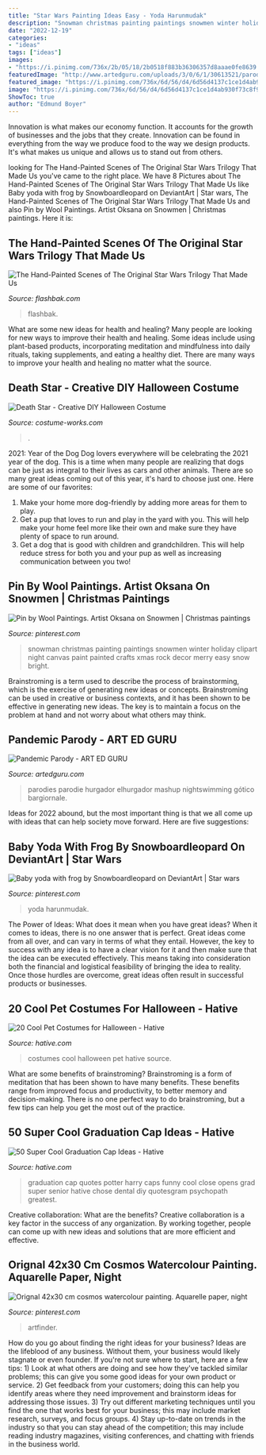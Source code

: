 ```yaml
---
title: "Star Wars Painting Ideas Easy - Yoda Harunmudak"
description: "Snowman christmas painting paintings snowmen winter holiday clipart night canvas paint painted crafts xmas rock decor merry easy snow bright"
date: "2022-12-19"
categories:
- "ideas"
tags: ["ideas"]
images:
- "https://i.pinimg.com/736x/2b/05/18/2b0518f883b36306357d8aaae0fe8639.jpg"
featuredImage: "http://www.artedguru.com/uploads/3/0/6/1/30613521/parody-6.jpg"
featured_image: "https://i.pinimg.com/736x/6d/56/d4/6d56d4137c1ce1d4ab930f73c8f9da3e.jpg"
image: "https://i.pinimg.com/736x/6d/56/d4/6d56d4137c1ce1d4ab930f73c8f9da3e.jpg"
ShowToc: true
author: "Edmund Boyer"
---
```



Innovation is what makes our economy function. It accounts for the growth of businesses and the jobs that they create. Innovation can be found in everything from the way we produce food to the way we design products. It's what makes us unique and allows us to stand out from others.

	

		
looking for The Hand-Painted Scenes of The Original Star Wars Trilogy That Made Us you've came to the right place. We have 8 Pictures about The Hand-Painted Scenes of The Original Star Wars Trilogy That Made Us like Baby yoda with frog by Snowboardleopard on DeviantArt | Star wars, The Hand-Painted Scenes of The Original Star Wars Trilogy That Made Us and also Pin by Wool Paintings. Artist Oksana on Snowmen | Christmas paintings. Here it is:
		
    
## The Hand-Painted Scenes Of The Original Star Wars Trilogy That Made Us

<img loading=lazy src="https://flashbak.com/wp-content/uploads/2017/05/star-wars-matte-paintings-t.jpg" onerror="this.onerror=null;this.src='https://tse2.mm.bing.net/th?id=OIP.419oMHvlh3_rq8bTPp_RNgHaFj&amp;pid=15.1';" alt="The Hand-Painted Scenes of The Original Star Wars Trilogy That Made Us">

_Source: flashbak.com_

>flashbak. 

	

What are some new ideas for health and healing?
Many people are looking for new ways to improve their health and healing. Some ideas include using plant-based products, incorporating meditation and mindfulness into daily rituals, taking supplements, and eating a healthy diet. There are many ways to improve your health and healing no matter what the source.

    
## Death Star - Creative DIY Halloween Costume

<img loading=lazy src="https://photos.costume-works.com/full/the-death-star-costume.jpg" onerror="this.onerror=null;this.src='https://tse3.mm.bing.net/th?id=OIP.gG9NuwvvvP86CmKh7ZELpwHaJ7&amp;pid=15.1';" alt="Death Star - Creative DIY Halloween Costume">

_Source: costume-works.com_

>. 

	

2021: Year of the Dog
Dog lovers everywhere will be celebrating the 2021 year of the dog. This is a time when many people are realizing that dogs can be just as integral to their lives as cars and other animals. There are so many great ideas coming out of this year, it's hard to choose just one. Here are some of our favorites: 
1) Make your home more dog-friendly by adding more areas for them to play.
2) Get a pup that loves to run and play in the yard with you. This will help make your home feel more like their own and make sure they have plenty of space to run around. 
3) Get a dog that is good with children and grandchildren. This will help reduce stress for both you and your pup as well as increasing communication between you two!

    
## Pin By Wool Paintings. Artist Oksana On Snowmen | Christmas Paintings

<img loading=lazy src="https://i.pinimg.com/736x/4d/26/c8/4d26c8c5253932028f431a3c4239091f--christmas-art-snowmen.jpg" onerror="this.onerror=null;this.src='https://tse1.mm.bing.net/th?id=OIP.Gdb5n0ygSMxIIe4u_7CVcwHaKF&amp;pid=15.1';" alt="Pin by Wool Paintings. Artist Oksana on Snowmen | Christmas paintings">

_Source: pinterest.com_

>snowman christmas painting paintings snowmen winter holiday clipart night canvas paint painted crafts xmas rock decor merry easy snow bright. 

	

Brainstroming is a term used to describe the process of brainstorming, which is the exercise of generating new ideas or concepts. Brainstroming can be used in creative or business contexts, and it has been shown to be effective in generating new ideas. The key is to maintain a focus on the problem at hand and not worry about what others may think.

    
## Pandemic Parody - ART ED GURU

<img loading=lazy src="http://www.artedguru.com/uploads/3/0/6/1/30613521/parody-6.jpg" onerror="this.onerror=null;this.src='https://tse1.mm.bing.net/th?id=OIP.Rmp1qiX3XuRIoyuCPC23egHaI2&amp;pid=15.1';" alt="Pandemic Parody - ART ED GURU">

_Source: artedguru.com_

>parodies parodie hurgador elhurgador mashup nightswimming gótico bargiornale. 

	

Ideas for 2022 abound, but the most important thing is that we all come up with ideas that can help society move forward. Here are five suggestions: 

    
## Baby Yoda With Frog By Snowboardleopard On DeviantArt | Star Wars

<img loading=lazy src="https://i.pinimg.com/736x/6d/56/d4/6d56d4137c1ce1d4ab930f73c8f9da3e.jpg" onerror="this.onerror=null;this.src='https://tse2.mm.bing.net/th?id=OIP.I529Bp8MP3dOmAL7GBUd6wHaKX&amp;pid=15.1';" alt="Baby yoda with frog by Snowboardleopard on DeviantArt | Star wars">

_Source: pinterest.com_

>yoda harunmudak. 

	

The Power of Ideas: What does it mean when you have great ideas?
When it comes to ideas, there is no one answer that is perfect. Great ideas come from all over, and can vary in terms of what they entail. However, the key to success with any idea is to have a clear vision for it and then make sure that the idea can be executed effectively. This means taking into consideration both the financial and logistical feasibility of bringing the idea to reality. Once those hurdles are overcome, great ideas often result in successful products or businesses.

    
## 20 Cool Pet Costumes For Halloween - Hative

<img loading=lazy src="https://hative.com/wp-content/uploads/2014/10/cool-pet-costumes/20-cool-pet-costumes.jpg" onerror="this.onerror=null;this.src='https://tse2.mm.bing.net/th?id=OIP.oXYqGrTt_8FhBz_MNQwXvQHaJF&amp;pid=15.1';" alt="20 Cool Pet Costumes for Halloween - Hative">

_Source: hative.com_

>costumes cool halloween pet hative source. 

	

What are some benefits of brainstroming?
Brainstroming is a form of meditation that has been shown to have many benefits. These benefits range from improved focus and productivity, to better memory and decision-making. There is no one perfect way to do brainstroming, but a few tips can help you get the most out of the practice.

    
## 50 Super Cool Graduation Cap Ideas - Hative

<img loading=lazy src="https://hative.com/wp-content/uploads/2016/04/graduation-caps/26-super-cool-graduation-cap-ideas.jpg" onerror="this.onerror=null;this.src='https://tse4.mm.bing.net/th?id=OIP.G_S135x0vN6ZC_3GA8uU4wHaJ6&amp;pid=15.1';" alt="50 Super Cool Graduation Cap Ideas - Hative">

_Source: hative.com_

>graduation cap quotes potter harry caps funny cool close opens grad super senior hative chose dental diy quotesgram psychopath greatest. 

	

Creative collaboration: What are the benefits?
Creative collaboration is a key factor in the success of any organization. By working together, people can come up with new ideas and solutions that are more efficient and effective.

    
## Orignal 42x30 Cm Cosmos Watercolour Painting. Aquarelle Paper, Night

<img loading=lazy src="https://i.pinimg.com/736x/2b/05/18/2b0518f883b36306357d8aaae0fe8639.jpg" onerror="this.onerror=null;this.src='https://tse4.mm.bing.net/th?id=OIP.622FEpRi2opXPwmndnKEdwHaKL&amp;pid=15.1';" alt="Orignal 42x30 cm cosmos watercolour painting. Aquarelle paper, night">

_Source: pinterest.com_

>artfinder. 

	

How do you go about finding the right ideas for your business?
Ideas are the lifeblood of any business. Without them, your business would likely stagnate or even founder. If you're not sure where to start, here are a few tips: 1) Look at what others are doing and see how they've tackled similar problems; this can give you some good ideas for your own product or service. 2) Get feedback from your customers; doing this can help you identify areas where they need improvement and brainstorm ideas for addressing those issues. 3) Try out different marketing techniques until you find the one that works best for your business; this may include market research, surveys, and focus groups. 4) Stay up-to-date on trends in the industry so that you can stay ahead of the competition; this may include reading industry magazines, visiting conferences, and chatting with friends in the business world.


